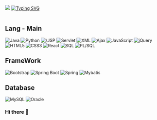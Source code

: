 <!-- 타이틀 -->
<div align="left">
  <!-- Main -->
  <img src="https://capsule-render.vercel.app/api?text=Welcome-nl-BRI%20GitHub&fontColor=FFFFFF&stroke=000000&strokeWidth=2&type=waving&color=0:B7FFC7,100:BBD5FB&animation=twinkling&&fontAlign=30&height=180&strokeWidth=0"/>
  <!-- Sub -->
  <a href="https://git.io/typing-svg"><img src="https://readme-typing-svg.demolab.com? font=Fira+Code&pause=1000&color=000000&center=true&vCenter=true&multiline=true&random=true&width=435&lines=%EB%8B%A4%EC%96%91%ED%95%9C+%EA%B8%B0%EC%88%A0%2C+%ED%94%84%EB%A1%9C%EC%A0%9D%ED%8A%B8+%EC%A0%80%EC%9E%A5+Git+Hub" 
  alt="Typing SVG" /></a>
</div>
<br/>

<div>
  <!-- 뱃지 -->
  <h2>Lang - Main</h2>
  <!-- 언어 -->
  <img alt="Java" src ="https://img.shields.io/badge/Java-FF9950.svg?&style=for-the-badge&logo=Java&logoColor=white"/>
  <img alt="Python" src ="https://img.shields.io/badge/Python-3776AB.svg?&style=for-the-badge&logo=Python&logoColor=white"/>
  <img alt="\JSP" src ="https://img.shields.io/badge/Servlet-030303.svg?&style=for-the-badge&logo=JSP&logoColor=white"/>
  <img alt="Servlet" src ="https://img.shields.io/badge/Servlet-030303.svg?&style=for-the-badge&logo=Servlet&logoColor=white"/>
  <img alt="XML" src ="https://img.shields.io/badge/XML-041E42.svg?&style=for-the-badge&logo=XML&logoColor=white"/>
  <img alt="Ajax" src ="https://img.shields.io/badge/Ajax-4B4B77.svg?&style=for-the-badge&logo=Ajax&logoColor=white"/>
  <img alt="JavaScript" src ="https://img.shields.io/badge/JavaScript-F7DF1E.svg?&style=for-the-badge&logo=JavaScript&logoColor=white"/>
  <img alt="jQuery" src ="https://img.shields.io/badge/jQuery-0769AD.svg?&style=for-the-badge&logo=jQuery&logoColor=white"/>
  <img alt="HTML5" src ="https://img.shields.io/badge/HTML5-E34F26.svg?&style=for-the-badge&logo=HTML5&logoColor=white"/>
  <img alt="CSS3" src ="https://img.shields.io/badge/CSS3-1572B6.svg?&style=for-the-badge&logo=CSS3&logoColor=white"/>
  <img alt="React" src ="https://img.shields.io/badge/React-61DAFB.svg?&style=for-the-badge&logo=React&logoColor=white"/>
  <img alt="SQL" src ="https://img.shields.io/badge/SQL-0E353D.svg?&style=for-the-badge&logo=SQL&logoColor=white"/>
  <img alt="PL/SQL" src ="https://img.shields.io/badge/PL/SQL-273A60.svg?&style=for-the-badge&logo=PL/SQL&logoColor=white"/>

  <h2>FrameWork</h2>
    <img alt="Bootstrap" src ="https://img.shields.io/badge/Bootstrap-7952B3.svg?&style=for-the-badge&logo=Bootstrap&logoColor=white"/>
    <img alt="Spring Boot" src ="https://img.shields.io/badge/Spring Boot-6DB33F.svg?&style=for-the-badge&logo=Spring Boot&logoColor=white"/>
    <img alt="Spring" src ="https://img.shields.io/badge/Spring-6DB33F.svg?&style=for-the-badge&logo=Spring&logoColor=white"/>
    <img alt="Mybatis" src ="https://img.shields.io/badge/Mybatis-6100A5.svg?&style=for-the-badge&logo=Mybatis&logoColor=white"/>
  
  <h2>Database</h2>
  <img alt="MySQL" src ="https://img.shields.io/badge/MySQL-4479A1.svg?&style=for-the-badge&logo=MySQL&logoColor=white"/>
  <img alt="Oracle" src ="https://img.shields.io/badge/Oracle-F80000.svg?&style=for-the-badge&logo=Oracle&logoColor=white"/>
</div>


### Hi there 👋

<!--
**seung567/seung567** is a ✨ _special_ ✨ repository because its `README.md` (this file) appears on your GitHub profile.

Here are some ideas to get you started:

- 🔭 I’m currently working on ...
- 🌱 I’m currently learning ...
- 👯 I’m looking to collaborate on ...
- 🤔 I’m looking for help with ...
- 💬 Ask me about ...
- 📫 How to reach me: ...
- 😄 Pronouns: ...
- ⚡ Fun fact: ...
-->
